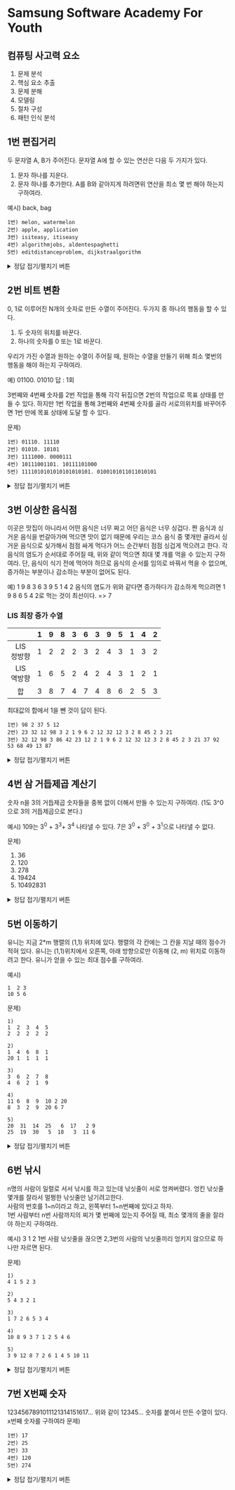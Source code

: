 # Samsung Software Academy For Youth

## 컴퓨팅 사고력 요소 
1. 문제 분석
2. 핵심 요소 추출
3. 문제 분해
4. 모델링
5. 절차 구성
6. 패턴 인식 분석

## 1번 편집거리
두 문자열 A, B가 주어진다. 문자열 A에 할 수 있는 연산은 다음 두 가지가 있다.
1. 문자 하나를 지운다.
2. 문자 하나를 추가한다.
A를 B와 같아지게 하려면위 연산을 최소 몇 번 해야 하는지 구하여라.

예시) back, bag

```
1번) melon, watermelon
2번) apple, application
3번) isiteasy, itiseasy
4번) algorithmjobs, aldentespaghetti
5번) editdistanceproblem, dijkstraalgorithm
```

<details>
<summary>정답 접기/펼치기 버튼</summary>
<div markdown="1">

최대 공통부분 수열 LCS 로 dp 풀이법 중 하나로 접근할 수 있다.

결국 LCS를 찾아서
1. A -> LCS -> B 로갈때
2. A -> LCS : 몇 개를 -
3. LCS -> B : 몇 개를 +
4. 이 두 합을 구하면 답이 된다.

Bottom-up
	
```java
import java.io.BufferedReader;
import java.io.InputStreamReader;
import java.io.IOException;
 
public class Main { 
	public static void main(String args[]) throws IOException {
		BufferedReader br = new BufferedReader(new InputStreamReader(System.in));
		String[] line = br.readLine().split(", ");
		for(int i=0; i<2; i++)
			System.out.println(line[i]);
		
		char[] str1 = line[0].toCharArray();
		char[] str2 = line[1].toCharArray();
		int[][] dp = new int[str1.length + 1][str2.length + 1];
		
		for(int i=1; i<= str1.length; i++) {
			for(int j=1; j<= str2.length; j++) {
				if(str1[i-1] == str2[j - 1]) {
					dp[i][j] = dp[i-1][j-1] + 1;
				}
				else {
					dp[i][j] = Math.max(dp[i-1][j], dp[i][j-1]);
				}
			}
		}
		System.out.println(dp[str1.length][str2.length]);
	}
}

```

				  
</div>
</details>

## 2번 비트 변환
0, 1로 이루어진 N개의 숫자로 만든 수열이 주어진다. 두가지 중 하나의 행동을 할 수 있다.
1. 두 숫자의 위치를 바꾼다.
2. 하나의 숫자를 0 또는 1로 바꾼다.

우리가 가진 수열과 원하는 수열이 주어질 때, 원하는 수열을 만들기 위해 최소 몇번의 행동을 해야 하는지 구하여라.

예) 
01100. 01010
답 : 1회

3번째와 4번째 숫자를 2번 작업을 통해 각각 뒤집으면 2번의 작업으로 목표 상태를 만들 수 있다. 하지만 1번 작업을 통해 3번째와 4번째 숫자를 골라 서로의위치를 바꾸어주면 1번 만에 목표 상태에 도달 할 수 있다.

문제)
```
1번) 01110. 11110					
2번) 01010. 10101					
3번) 1111000. 0000111					
4번) 10111001101. 10111101000				
5번) 1111010101010101010101. 0100101011011010101		
```


<details>
<summary>정답 접기/펼치기 버튼</summary>
<div markdown="1">
	
해설)
이미 원하는 숫자가 들어가있는 자리는 건드릴 필요가 없다. 따라서 우리가 건드려야 할 칸은 아래 두가지 경우에 속한다.
1. 현재 숫자가 0이고 목표 숫자가 1인 경우
2. 현재 숫자가 1이고 목표 숫자가 0인 경우
	
```java
import java.io.*;

public class Main {

	public static void main(String[] args) throws IOException{
		BufferedReader br = new BufferedReader(new InputStreamReader(System.in));
		int t = Integer.parseInt(br.readLine());  //테스트 케이스 개수
		StringBuilder sb = new StringBuilder();

		for (int i = 0; i < t; i++) {
			String[] line = br.readLine().split(" ");
			
			String n = line[0];  //이진수 1
			String m = line[1];  //이진수 2
			
			int one = 0;
			int zero = 0;
			
			for (int j = 0; j < m.length(); j++) {
				if (n.charAt(j) != m.charAt(j)) {
					if(m.charAt(j) == '1') {
						one ++;
					}
					else {
						zero ++;
					}
				}
			}
			sb.append(Math.max(one, zero) + "\n");
		}
		System.out.println(sb);
	}

}
```
#### 입력
```
5
01110 11110
01010 10101
1111000 0000111
10111001101 10111101000
1111010101010101010101 0100101011011010101
```
#### 출력	
```
1
3
4
2
8
```
				  
</div>
</details>

## 3번 이상한 음식점
이곳은 맛집이 아니라서 어떤 음식은 너무 짜고 어던 음식은 너무 싱겁다. 짠 음식과 싱거운 음식을 번갈아가며 먹으면 맛이 없기 때문에 우리는 코스 음식 중 몇개만 골라서 싱거운 음식으로 싲가해서 점점 싸게 먹다가 어느 순간부터 점점 싱겁게 먹으려고 한다. 각 음식의 염도가 순서대로 주어질 때, 위와 같이 먹으면 최대 몇 개를 먹을 수 있는지 구하여라.
단, 음식이 식기 전에 먹어야 하므로 음식의 순서를 임의로 바꿔서 먹을 수 없으며, 증가하는 부분이나 감소하는 부분이 없어도 된다.


예) 1 9 8 3 6 3 9 5 1 4 2
음식의 염도가 위와 같다면 증가하다가 감소하게 먹으려면 1 9 8 6 5 4 2로 먹는 것이 최선이다. => 7



### LIS 최장 증가 수열 

|| 1| 9| 8| 3| 6| 3| 9| 5| 1| 4| 2|
|:---:|---|---|---|---|---|---|---|---|---|---|---|
|LIS<br>정방향|1 |2 |2 |2 |3 |2 |4 |3 |1 |3 |2 |
|LIS<br>역방향|1 |6 |5 |2 |4 |2 |4 |3 |1 |2 |1 |
|합|3 |8 |7 |4 |7 |4 |8 |6 |2 |5 |3 |

최대값의 합에서 1을 뺀 것이 답이 된다.


```
1번) 98 2 37 5 12
2번) 23 32 12 98 3 2 1 9 6 2 12 32 12 3 2 8 45 2 3 21
3번) 32 12 98 3 86 42 23 12 2 1 9 6 2 12 32 12 3 2 8 45 2 3 21 37 92 53 68 49 13 87
```
<details>
<summary>정답 접기/펼치기 버튼</summary>
<div markdown="1">

#### 1번
|| 98| 2| 37| 5| 12| 
|:---:|---|---|---|---|---|
|LIS<br>정방향|1 |1|2 |2 |3 |
|LIS<br>역방향|3|1|2|1|1|
|합|4|2|4|3|4 |

	=> 3
	
#### 2번
|| 23| 32| 12| 98| 3|  2| 1| 9| 6|  2| 12| 32| 12|  3| 2| 8|45| 2| 3|21| 
|:---:|---|---|---|---|---|---|---|---|---|---|---|---|---|---|---|---|---|---|---|---|
|LIS<br>정방향| 1| 2| 1| 3| 1|  1| 1| 2| 2|  2| 3| 4| 4|  3| 3| 4|5| 4| 5|6|
|LIS<br>역방향| 7|7| 6| 6| 5| 4|  1| 5| 4| 3|  5| 5| 4| 3|  2| 2| 2|1| 1| 1|
|합| 8| 9| 7| 9| 6|  5| 2| 7| 6|  5| 8| 9| 8|  6| 5| 6|7| 5|6|7|
	
	=> 8

#### 3번
	

#### 3번
	
|| 32| 12| 98|  3| 86| 42| 23|  12 | 2|1|9|6 | 2|12|32|12|3|2|8|45|2| 3| 21| 37| 92| 53|68| 49| 13|87|
|:---:|---|---|---|---|---|---|---|---|---|---|---|---|---|---|---|---|---|---|---|---|---|---|---|---|---|---|---|---|---|---|
|LIS<br>정방향| 1| 1| 2| 1| 2| 2  | 2| 1|  1| 1 | 2 | 2 | 3 | 4 | 4 |  3 | 3 |  4 | 5  | 4 | 5 | 6 |  7 |  8| 8  | 9  | 10  | 8  |6   |10|
|LIS<br>역방향| 8|  7|  10|  5|  9|  8|  7| 6|  4| 1| 5|  4| 3|  5|  5|  4|  3| 2|2 |  3|  1| 1| 2|  2|  4| 3|   3|   2|  1 |1|
|합| 9| 8| 12| 6| 11| 10| 9| 8| 5| 2| 7| 6| 5| 8| 9| 8| 6| 5| 6|8|  5 |  6| 8| 9| 12| 11|12 | 10| 7 |12|
	
	=> 11
	
```java
import java.io.*;
import java.util.*;

public class Main {

	public static void main(String[] args) throws Exception{
		BufferedReader br = new BufferedReader(new InputStreamReader(System.in));
		int N = Integer.parseInt(br.readLine());
		StringTokenizer st = new StringTokenizer(br.readLine());
		int lis[][] = new int[N+2][2];
		int arr[] = new int[N+2];
		for(int i=1;i<=N;i++) {
			arr[i] = Integer.parseInt(st.nextToken());
		}
		lis[N+1][1] = 0;
		arr[N+1] = 0;
		for(int i=1;i<=N;i++) {
			for(int j=0;j<i;j++) {
				if(arr[i] >= arr[j])
					lis[i][0] = Math.max(lis[j][0]+1,lis[i][0]);
			}
		}
		
		for(int i=N;i>=1;i--) {
			for(int j=N+1;j>i;j--) {
				if(arr[i] >= arr[j]) {
					lis[i][1] = Math.max(lis[j][1]+1, lis[i][1]);
				}
			}
		}
		int ans = 0;
		for(int i=1;i<=N;i++) {
			ans = Math.max(ans, lis[i][0] + lis[i][1]);
		}
		System.out.println(ans-1);
		
		for(int i=1;i<=N;i++) {
			System.out.print(lis[i][0] + " ");
		}
		System.out.println();
		for(int i=1;i<=N;i++) {
			System.out.print(lis[i][1] + " ");
		}
		System.out.println();
		for(int i=1;i<=N;i++) {
			System.out.print(lis[i][1]+ lis[i][0] + " ");
		}
	}

}	
```
	
</div>
</details>



## 4번 삼 거듭제곱 계산기

숫자 n을 3의 거듭제곱 숫자들을 중복 없이 더해서 만들 수 있는지 구하여라.
(1도 3^0으로 3의 거듭제곱으로 본다.)

예시)
109는 3<sup>0</sup> + 3<sup>3</sup>+ 3<sup>4</sup> 나타낼 수 있다.
7은 3<sup>0</sup> + 3<sup>0</sup> + 3<sup>1</sup>으로 나타낼 수 없다.


문제)
1. 36
2. 120
3. 278
4. 19424
5. 10492831

<details>
<summary>정답 접기/펼치기 버튼</summary>
<div markdown="1">

```python
def solution(n, q):
    rev_base = ''

    while n > 0:
        n, mod = divmod(n, q)
        rev_base += str(mod)

    return rev_base[::-1] 
    # 역순인 진수를 뒤집어 줘야 원래 변환 하고자하는 base가 출력


print(solution(36, 3))			// 1100	
print(solution(120, 3))			// 11110 		
print(solution(278, 3))			// 101022
print(solution(19424, 3))		// 222122102
print(solution(10492831, 3))		// 201202002110101
```

</div>
</details>



## 5번 이동하기
유니는 지금 2*m 행렬의 (1,1) 위치에 있다.
행렬의 각 칸에는 그 칸을 지날 때의 점수가 적혀 있다.
유니는 (1,1)위치에서 오른쪽, 아래 방향으로만 이동해 (2, m) 위치로 이동하려고 한다. 유니가 얻을 수 있는 최대 점수를 구하여라.

예시)
```
1  2 3
10 5 6

```
문제)
```
1)
1  2  3  4  5
2  2  2  2  2

2)
1  4  6  8  1
20 1  1  1  1

3)
3  6  2  7  8
4  6  2  1  9

4)
11 6  8  9  10 2 20
8  3  2  9  20 6 7

5)
20  31  14  25   6  17   2 9
25  19  30   5  18   3  11 6
```


<details>
<summary>정답 접기/펼치기 버튼</summary>
<div markdown="1">

```
17 25 35 77 143
```

</div>
</details>


## 6번 낚시
n명의 사람이 일렬로 서서 낚시를 하고 있는데 낚싯줄이 서로 엉켜버렸다.
엉킨 낚싯줄 몇개를 잘라서 멀쩡한 낚싯줄만 남기려고한다. <br>
사람의 번호를 1~n이라고 하고, 왼쪽부터 1~n번째에 있다고 하자. <br>
1번 사람부터 n번 사람까지의 찌가 몇 번째에 있는지 주어질 때, 최소 몇개의 줄을 잘라야 하는지 구하여라.
	
예시) 3 1 2
1번 사람 낚싯줄을 끊으면 2,3번의 사람의 낚싯줄끼리 엉키지 않으므로 하나만 자르면 된다.
	
문제)
```
1)
4 1 5 2 3

2)
5 4 3 2 1

3)
1 7 2 6 5 3 4

4)
10 8 9 3 7 1 2 5 4 6 

5)
3 9 12 8 7 2 6 1 4 5 10 11
```	
	
<details>
<summary>정답 접기/펼치기 버튼</summary>
<div markdown="1">

LIS 문제

### 1번
|| 4| 1| 5| 2| 3| 
|:---:|---|---|---|---|---|
|LIS|1|2|2 |2 |3 |
	
1. 전체 사람 - LIS = 정답
2. 5 - 3 = 2


### 2번
|| 5| 4| 3| 2| 1| 
|:---:|---|---|---|---|---|
|LIS|1|2|3 |4 |5 |
	
1. 전체 사람 - LIS = 정답
2. 5 - 3 = 2
### 3번
|| 1| 7| 2| 6| 5|  3| 4| 
|:---:|---|---|---|---|---|---|---|
|LIS|1|2|2 |3 |3 |3 |4 |
	
1. 전체 사람 - LIS = 정답
2. 7 - 4 = 3
### 4번
|| 10| 8| 9| 3| 7|  1| 2| 5|  4| 6| 
|:---:|---|---|---|---|---|---|---|---|---|---|
|LIS|1|1|2 |1 |2 |1 |2 |3|  3| 4| 
	
1. 전체 사람 - LIS = 정답
2. 10 - 4 = 6
### 5번
|| 3| 9| 12| 8| 7|  2| 6| 1|  4| 5| 10| 11| 
|:---:|---|---|---|---|---|---|---|---|---|---|---|---|
|LIS|1|2|3 |2 |3 |4 |4 |5|  4| 4|  4| 5|
	
1. 전체 사람 - LIS = 정답
2. 12 - 5 = 7
	
	
</div>
</details>
	
	

## 7번 X번째 숫자
1234567891011121314151617...
위와 같이 12345... 숫자를 붙여서 만든 수열이 있다.
x번째 숫자를 구하여라 
문제)
```
1번) 17
2번) 25
3번) 33
4번) 120
5번) 274
```	
<details>
<summary>정답 접기/펼치기 버튼</summary>
<div markdown="1">

1의 자리 숫자 : 1~9 9개
2의 자리 숫자 : 10~99 180개
3의 자리 숫자 : 100~999 2700개

1번 17
1. 17-9 = 8
2. 8/2 = 4, 10부터 4번째 수열 : 13
3. 13의 3이 정답
	
2번 25
1. 25-9 = 16
2. 16/2 = 8, 10부터 8번째 수열 : 17
3. 17의 7이 정답
	
3번 33
1. 33-9 = 24
2. 24/2 = 12, 10부터 12번째 수열 : 21
3. 21의 1이 정답
	
4번 120
1. 120-9 = 111
2. 111/2 = 55, 나머지 1
3. 10부터 56번째 수열 : 65 의 십의자리 정답 정답:6
	
5번 274 (9+180=189보다 크므로 3자리 수라는 것을 알 수 있다.)
1. 274-9 = 265, 265 - 180 = 88
2. 88/3 = 29, 나머지가 1
3. 100부터 29번째 수열 : 128 의 백의자리 
3. 128의 1이 정답
	
	
```java
import java.io.IOException;

public class Main {
	public static void main(String[] args) throws IOException{
		String line ="";
			
		for(int i=1; i<275; i++) {
			line += i;
		}
		System.out.println(line.charAt(16));
		System.out.println(line.charAt(24));
		System.out.println(line.charAt(32));
		System.out.println(line.charAt(119));
		System.out.println(line.charAt(273));
		
		System.out.print(line.charAt(15));
		System.out.print(line.charAt(16));
		System.out.println();
		System.out.print(line.charAt(23));
		System.out.print(line.charAt(24));
		System.out.println();
		System.out.print(line.charAt(31));
		System.out.print(line.charAt(32));
		System.out.println();
		System.out.print(line.charAt(119));
		System.out.print(line.charAt(120));
		System.out.println();
		System.out.print(line.charAt(273));
		System.out.print(line.charAt(274));
		System.out.print(line.charAt(275));
	}

}



```
</div>
</details>
	

